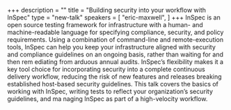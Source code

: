 +++
description = ""
title = "Building security into your workflow with InSpec"
type = "new-talk"
speakers = [
        "eric-maxwell",
]
+++
InSpec is an open source testing framework for infrastructure with a human- and machine-readable language for specifying compliance, security, and policy requirements. Using a combination of 
command-line and remote-execution tools, InSpec can help you keep your infrastructure aligned with security and compliance guidelines on an ongoing basis, rather than waiting for and then rem
ediating from arduous annual audits. InSpec’s flexibility makes it a key tool choice for incorporating security into a complete continuous delivery workflow, reducing the risk of new features
 and releases breaking established host-based security guidelines. This talk covers the basics of working with InSpec, writing tests to reflect your organization’s security guidelines, and ma
 naging InSpec as part of a high-velocity workflow.
